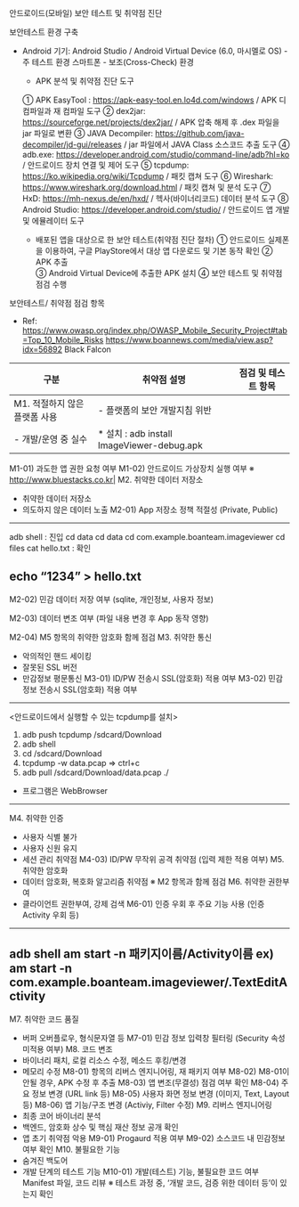 안드로이드(모바일) 보안 테스트 및 취약점 진단 

 보안테스트 환경 구축
  
- Android 기기: Android Studio / Android Virtual Device (6.0, 마시멜로 OS) - 주 테스트 환경
                        스마트폰 - 보조(Cross-Check) 환경

  - APK 분석 및 취약점 진단 도구

   ① APK EasyTool : https://apk-easy-tool.en.lo4d.com/windows / APK 디컴파일과 재 컴파일 도구 
   ② dex2jar: https://sourceforge.net/projects/dex2jar/ / APK 압축 해제 후 .dex 파일을 jar 파일로 변환
   ③ JAVA Decompiler: https://github.com/java-decompiler/jd-gui/releases / jar 파일에서 JAVA Class 소스코드 추출 도구
   ④ adb.exe: https://developer.android.com/studio/command-line/adb?hl=ko  / 안드로이드 장치 연결 및 제어 도구 
   ⑤ tcpdump: https://ko.wikipedia.org/wiki/Tcpdump / 패킷 캡쳐 도구
   ⑥ Wireshark: https://www.wireshark.org/download.html / 패킷 캡쳐 및 분석 도구
   ⑦ HxD: https://mh-nexus.de/en/hxd/ / 헥사(바이너리코드) 데이터 분석 도구
   ⑧ Android Studio: https://developer.android.com/studio/ / 안드로이드 앱 개발 및 에뮬레이터 도구

  -  배포된 앱을 대상으로 한 보안 테스트(취약점 진단 절차)
    ① 안드로이드 실제폰을 이용하여, 구글 PlayStore에서 대상 앱 다운로드 및 기본 동작 확인
    ② APK 추출  
    ③ Android Virtual Device에 추출한 APK 설치
    ④ 보안 테스트 및 취약점 점검 수행

보안테스트/ 취약점 점검 항목
  - Ref: https://www.owasp.org/index.php/OWASP_Mobile_Security_Project#tab=Top_10_Mobile_Risks
            https://www.boannews.com/media/view.asp?idx=56892
            Black Falcon

|구분|취약점 설명|점검 및 테스트 항목|
|----|----------|-----------------|
|M1. 적절하지 않은 플랫폼 사용|- 플랫폼의 보안 개발지침 위반
- 개발/운영 중 실수|* 설치 : adb install ImageViewer-debug.apk
M1-01) 과도한 앱 권한 요청 여부
M1-02) 안드로이드 가상장치 실행 여부
※ http://www.bluestacks.co.kr|
M2. 취약한 데이터 저장소
- 취약한 데이터 저장소
- 의도하지 않은 데이터 노출
M2-01) App 저장소 정책 적절성 (Private, Public)

-----------------------------------------------------------------
adb shell : 진입
cd data
cd data
cd com.example.boanteam.imageviewer
cd files
cat hello.txt :   확인

echo “1234” > hello.txt
-----------------------------------------------------------------

M2-02) 민감 데이터 저장 여부 (sqlite, 개인정보, 사용자 정보)

M2-03) 데이터 변조 여부 (파일 내용 변경 후 App 동작 영향)

M2-04) M5 항목의 취약한 암호화 함께 점검
M3. 취약한 통신
- 악의적인 핸드 세이킹
- 잘못된 SSL 버전
- 만감정보 평문통신
M3-01) ID/PW 전송시 SSL(암호화) 적용 여부
M3-02) 민감정보 전송시 SSL(암호화) 적용 여부

-----------------------------------------------------------------
<안드로이드에서 실행할 수 있는 tcpdump를 설치>
1) adb push tcpdump /sdcard/Download
2) adb shell 
3) cd /sdcard/Download
4) tcpdump -w data.pcap  => ctrl+c
5) adb pull /sdcard/Download/data.pcap ./

* 프로그램은 WebBrowser
-----------------------------------------------------------------
M4. 취약한 인증
- 사용자 식별 불가
- 사용자 신원 유지
- 세션 관리 취약점
M4-03) ID/PW 무작위 공격 취약점 (입력 제한 적용 여부)
M5. 취약한 암호화
- 데이터 암호화, 복호화 알고리즘 취약점
※ M2 항목과 함께 점검
M6. 취약한 권한부여
- 클라이언트 권한부여, 강제 검색
M6-01) 인증 우회 후 주요 기능 사용 (인증 Activity 우회 등)

-----------------------------------------------------------------
adb shell
am start -n 패키지이름/Activity이름
ex) am start -n com.example.boanteam.imageviewer/.TextEditActivity
-----------------------------------------------------------------

M7. 취약한 코드 품질
- 버퍼 오버플로우, 형식문자열 등
M7-01) 민감 정보 입력창 필터링 (Security 속성 미적용 여부)
M8. 코드 변조
- 바이너리 패치, 로컬 리소스 수정, 메소드 후킹/변경
- 메모리 수정
M8-01) 항목의 리버스 엔지니어링, 재 패키지 여부
M8-02) M8-01이 안될 경우, APK 수정 후 추출
M8-03) 앱 변조(무결성) 점검 여부 확인
M8-04) 주요 정보 변경 (URL link 등)
M8-05) 사용자 화면 정보 변경 (이미지, Text, Layout  등)
M8-06) 앱 기능/구조 변경 (Activiy, Filter 수정) 
M9. 리버스 엔지니어링
- 최종 코어 바이너리 분석
- 백엔드, 암호화 상수 및 핵심 재산 정보 공개 확인
- 앱 초기 취약점 악용
M9-01) Progaurd 적용 여부
M9-02) 소스코드 내 민감정보 여부 확인
M10. 불필요한 기능
- 숨겨진 백도어
- 개발 단계의 테스트 기능
M10-01) 개발(테스트) 기능, 불필요한 코드 여부
               Manifest 파일, 코드 리뷰
※ 테스트 과정 중, ‘개발 코드, 검증 위한 데이터 등’이 있는지 확인

